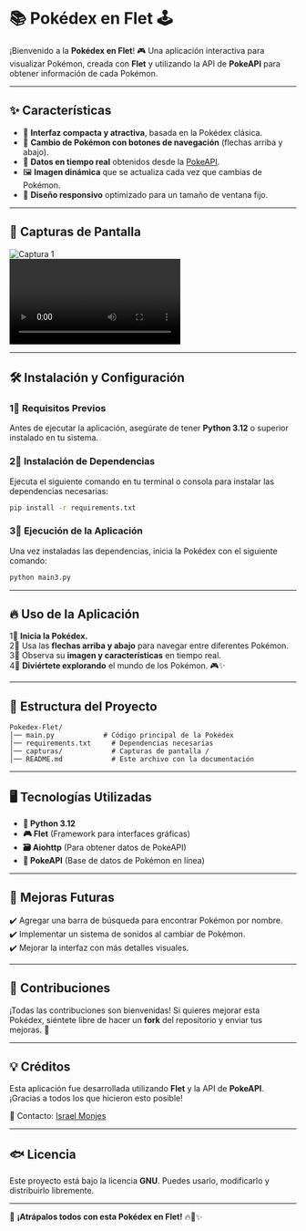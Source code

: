 # 📚 Pokédex en Flet 🕹️

¡Bienvenido a la **Pokédex en Flet**! 🎮 Una aplicación interactiva para visualizar Pokémon, creada con **Flet** y utilizando la API de **PokeAPI** para obtener información de cada Pokémon.

---

## ✨ **Características**

- 📌 **Interfaz compacta y atractiva**, basada en la Pokédex clásica.
- 🔄 **Cambio de Pokémon con botones de navegación** (flechas arriba y abajo).
- 💽 **Datos en tiempo real** obtenidos desde la [PokeAPI](https://pokeapi.co/).
- 🖼️ **Imagen dinámica** que se actualiza cada vez que cambias de Pokémon.
- 🎨 **Diseño responsivo** optimizado para un tamaño de ventana fijo.

---

## 🚀 **Capturas de Pantalla**

![Captura 1](capturas/image1.png)  
![Captura 2](capturas/captura.mp4)


---

## 🛠️ **Instalación y Configuración**

### **1⃣ Requisitos Previos**

Antes de ejecutar la aplicación, asegúrate de tener **Python 3.12** o superior instalado en tu sistema.

### **2⃣ Instalación de Dependencias**

Ejecuta el siguiente comando en tu terminal o consola para instalar las dependencias necesarias:

```sh
pip install -r requirements.txt
```

### **3⃣ Ejecución de la Aplicación**

Una vez instaladas las dependencias, inicia la Pokédex con el siguiente comando:

```sh
python main3.py
```

---

## 🔥 **Uso de la Aplicación**

1⃣ **Inicia la Pokédex.**\
2⃣ Usa las **flechas arriba y abajo** para navegar entre diferentes Pokémon.\
3⃣ Observa su **imagen y características** en tiempo real.\
4⃣ **Diviértete explorando** el mundo de los Pokémon. 🎮✨

---

## 🌟 **Estructura del Proyecto**

```
Pokedex-Flet/
│── main.py            # Código principal de la Pokédex
│── requirements.txt     # Dependencias necesarias
│── capturas/            # Capturas de pantalla / 
│── README.md            # Este archivo con la documentación
```

---

## 🖥️ **Tecnologías Utilizadas**

- **🐍 Python 3.12**
- **🎮 Flet** (Framework para interfaces gráficas)
- **🗃️ Aiohttp** (Para obtener datos de PokeAPI)
- **🔗 PokeAPI** (Base de datos de Pokémon en línea)

---

## 🎯 **Mejoras Futuras**

✔️ Agregar una barra de búsqueda para encontrar Pokémon por nombre.\
✔️ Implementar un sistema de sonidos al cambiar de Pokémon.\
✔️ Mejorar la interfaz con más detalles visuales.

---

## 🤝 **Contribuciones**

¡Todas las contribuciones son bienvenidas! Si quieres mejorar esta Pokédex, siéntete libre de hacer un **fork** del repositorio y enviar tus mejoras. 🚀

---

## 💡 **Créditos**

Esta aplicación fue desarrollada utilizando **Flet** y la API de **PokeAPI**. ¡Gracias a todos los que hicieron esto posible!

📧 Contacto: [Israel Monjes](https://github.com/israelmonjes)

---

## 🐟 **Licencia**

Este proyecto está bajo la licencia **GNU**. Puedes usarlo, modificarlo y distribuirlo libremente.

---

🚀 **¡Atrápalos todos con esta Pokédex en Flet!** 🔥🐉✨
